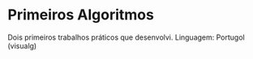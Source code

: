 # Primeiros Algoritmos
Dois primeiros trabalhos práticos que desenvolvi. 
Linguagem: Portugol (visualg)
